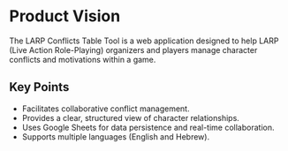 # Product Vision

The LARP Conflicts Table Tool is a web application designed to help LARP (Live Action Role-Playing) organizers and players manage character conflicts and motivations within a game.

## Key Points

- Facilitates collaborative conflict management.
- Provides a clear, structured view of character relationships.
- Uses Google Sheets for data persistence and real-time collaboration.
- Supports multiple languages (English and Hebrew).
